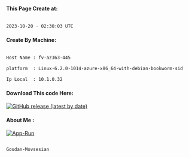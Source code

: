 
   
#### This Page Create at:

```bash

2023-10-20 - 02:30:03 UTC

```

#### Create By Machine:

```bash

Host Name : fv-az363-445

platform  : Linux-6.2.0-1014-azure-x86_64-with-debian-bookworm-sid

Ip Local  : 10.1.0.32

```
#### Download This code Here:

[![GitHub release (latest by date)](https://img.shields.io/github/v/release/Gosdan-Movsesian/Gosdan?style=for-the-badge&label=Download)](https://github.com/Gosdan-Movsesian/Gosdan/releases) 

</p> 

#### About Me :

[![App-Run](https://github.com/Gosdan-Movsesian/Gosdan/actions/workflows/App-Run.yml/badge.svg)](https://github.com/Gosdan-Movsesian/Gosdan/actions/workflows/App-Run.yml)

```bash

Gosdan-Movsesian

```

